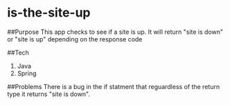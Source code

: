 # is-the-site-up

##Purpose
This app checks to see if a site is up. It will return "site is down" or "site is up" depending on the response code

##Tech
1. Java
2. Spring

##Problems
There is a bug in the if statment that reguardless of the return type it returns "site is down".
